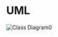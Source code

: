 # UML
![Class Diagram0](https://github.com/user-attachments/assets/b8f5694d-1d90-4c4f-a7b5-90853cab0a1e)
